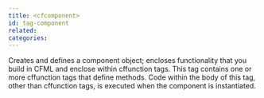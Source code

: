 ```yaml
---
title: <cfcomponent>
id: tag-component
related:
categories:
---
```


Creates and defines a component object; encloses functionality that you build in CFML and enclose within cffunction tags. This tag contains one or more cffunction tags that define methods. Code within the body of this tag, other than cffunction tags, is executed when the component is instantiated.